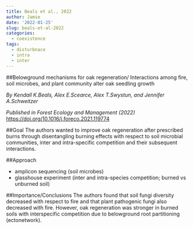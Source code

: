 ```yaml
---
title: Beals et al., 2022
author: Jamie
date: '2022-01-25'
slug: beals-et-al-2022
categories:
  - coexistence
tags:
  - disturbnace
  - intra
  - inter
---
```


##Belowground mechanisms for oak regeneration/ Interactions among fire, soil microbes, and plant community alter oak seedling growth

*By Kendall K.Beals, Alex E.Scearce, Alex T.Swystun, and Jennifer A.Schweitzer*

*Published in Forest Ecology and Management (2022)*
<https://doi.org/10.1016/j.foreco.2021.119774>

##Goal
The authors wanted to improve oak regeneration after prescribed burns through disentangling burning effects with respect to soil microbial communities, inter and intra-specific competition and their subsequent interactions. 

##Approach
- amplicon sequencing (soil microbes)
- glasshouse experiment (inter and intra-species competition; burned vs unburned soil)

##Importance/Conclusions
The authors found that soil fungi diversity decreased with respect to fire and that plant pathogenic fungi also decreased with fire. However, oak regeneration was stronger in burned soils with interspecific competition due to belowground root partitioning (ectonetwork). 

